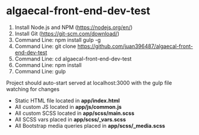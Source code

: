 # algaecal-front-end-dev-test


1. Install Node.js and NPM (https://nodejs.org/en/)
2. Install Git (https://git-scm.com/download/)
3. Command Line: npm install gulp -g
4. Command Line: git clone https://github.com/juan396487/algaecal-front-end-dev-test
5. Command Line: cd algaecal-front-end-dev-test
6. Command Line: npm install
7. Command Line: gulp

Project should auto-start served at localhost:3000 with the gulp file watching for changes

<ul>

<li>Static HTML file located in <strong>app/index.html</strong></li>
<li>All custom JS located in <strong>app/js/common.js</strong></li>
<li>All custom SCSS located in <strong>app/scss/main.scss</strong></li>
<li>All SCSS vars placed in <strong>app/scss/_vars.scss</strong></li>
<li>All Bootstrap media queries placed in <strong>app/scss/_media.scss</strong></li>

	
</ul>
